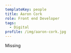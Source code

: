 ```yaml
---
templateKey: people
title: Aaron Cork
role: Front end Developer
tags:
  - Digital
profile: /img/aaron-cork.jpg
---
```


Missing
